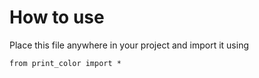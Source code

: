 # How to use
Place this file anywhere in your project and import it using
```
from print_color import *
```
